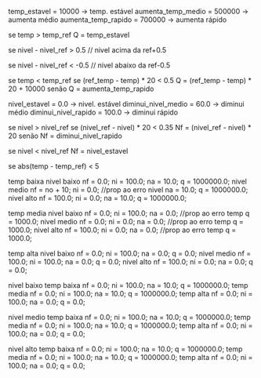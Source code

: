 <!-- ===== CONTROLE TEMPERATURA ===== -->

<!-- Q -->
temp_estavel = 10000 -> temp. estável
aumenta_temp_medio = 500000 -> aumenta médio
aumenta_temp_rapido = 700000 -> aumenta rápido

<!-- temp acima da referencia -->
se temp > temp_ref
  Q = temp_estavel

  se nivel - nivel_ref > 0.5   // nivel acima da ref+0.5


  se nivel - nivel_ref < -0.5  // nivel abaixo da ref-0.5


<!-- temp abaixo da referencia -->
se temp < temp_ref
  se (ref_temp - temp) * 20 < 0.5
    Q = (ref_temp - temp) * 20 + 10000
  senão
    Q = aumenta_temp_rapido


<!-- ===== CONTROLE NÍVEL ===== -->

<!-- Nf -->
nivel_estavel = 0.0 -> nivel. estável
diminui_nivel_medio = 60.0 -> diminui médio
diminui_nivel_rapido = 100.0 -> diminui rápido

<!-- nivel acima da referencia -->
se nivel > nivel_ref
  se (nivel_ref - nivel) * 20 < 0.35
    Nf = (nivel_ref - nivel) * 20
  senão
    Nf = diminui_nivel_rapido

<!-- nivel abaixo da referencia -->
se nivel < nivel_ref
  Nf = nivel_estavel

  <!-- aumenta nível com temp estável   -->
  se abs(temp - temp_ref) < 5



<!-- ============ -->



temp baixa
  nivel baixo
    nf = 0.0;
    ni = 100.0;
    na = 10.0;
    q = 1000000.0;
  nivel medio
    nf = no + 10;
    ni = 0.0; //prop ao erro nivel
    na = 10.0;
    q = 1000000.0;
  nivel alto
    nf = 100.0;
    ni = 0.0;
    na = 10.0;
    q = 1000000.0;
  
temp media
  nivel baixo
    nf = 0.0;
    ni = 100.0;
    na = 0.0; //prop ao erro temp
    q = 1000.0;
  nivel medio
    nf = 0.0;
    ni = 0.0;
    na = 0.0; //prop ao erro temp
    q = 1000.0;
  nivel alto
    nf = 100.0;
    ni = 0.0;
    na = 0.0; //prop ao erro temp
    q = 1000.0;

temp alta
  nivel baixo
    nf = 0.0;
    ni = 100.0;
    na = 0.0;
    q = 0.0;
  nivel medio
    nf = 100.0;
    ni = 100.0;
    na = 0.0;
    q = 0.0;
  nivel alto
    nf = 100.0;
    ni = 0.0;
    na = 0.0;
    q = 0.0;

<!-- ============ -->

nivel baixo
  temp baixa
    nf = 0.0;
    ni = 100.0;
    na = 10.0;
    q = 1000000.0;
  temp media
    nf = 0.0;
    ni = 100.0;
    na = 10.0;
    q = 1000000.0;
  temp alta
    nf = 0.0;
    ni = 100.0;
    na = 0.0;
    q = 0.0;

nivel medio
  temp baixa
    nf = 0.0;
    ni = 100.0;
    na = 10.0;
    q = 1000000.0;
  temp media
    nf = 0.0;
    ni = 100.0;
    na = 10.0;
    q = 1000000.0;
  temp alta
    nf = 0.0;
    ni = 100.0;
    na = 0.0;
    q = 0.0;

nivel alto
  temp baixa
    nf = 0.0;
    ni = 100.0;
    na = 10.0;
    q = 1000000.0;
  temp media
    nf = 0.0;
    ni = 100.0;
    na = 10.0;
    q = 1000000.0;
  temp alta
    nf = 0.0;
    ni = 100.0;
    na = 0.0;
    q = 0.0;
